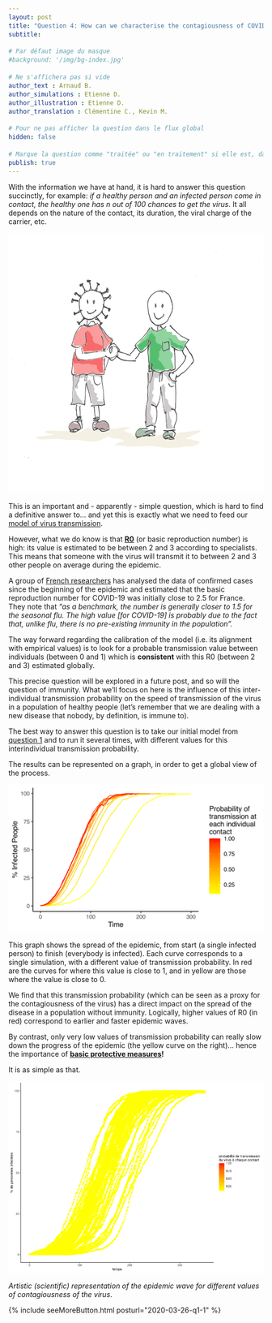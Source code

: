 ```yaml
---
layout: post
title: "Question 4: How can we characterise the contagiousness of COVID-19 and what effect does this parameter have on the spread of the virus?"
subtitle: 

# Par défaut image du masque
#background: '/img/bg-index.jpg'

# Ne s'affichera pas si vide
author_text : Arnaud B.
author_simulations : Etienne D.
author_illustration : Etienne D.
author_translation : Clémentine C., Kevin M.

# Pour ne pas afficher la question dans le flux global
hidden: false

# Marque la question comme "traitée" ou "en traitement" si elle est, dans cette ordre, publiée ou non
publish: true
---
```


With the information we have at hand, it is hard to answer this question succinctly, for example: *if a healthy person and an infected person come in contact, the healthy one has n out of 100 chances to get the virus*. It all depends on the nature of the contact, its duration, the viral charge of the carrier, etc.

<img src="/img/posts/Q1_2.jpg" class="full-size">

This is an important and - apparently - simple question, which is hard to find a definitive answer to… and yet this is exactly what we need to feed our [model of virus transmission](https://covprehension.org/en/2020/03/24/q1.html).

However, what we do know is that  [**R0**](https://en.wikipedia.org/wiki/Compartmental_models_in_epidemiology) (or basic reproduction number) is high: its value is estimated to be between 2 and 3 according to specialists. This means that someone with the virus will transmit it to between 2 and 3 other people on average during the epidemic.

A group of [French researchers](http://alizon.ouvaton.org/Rapport1_R0_France.html) has analysed the data of confirmed cases since the beginning of the epidemic and estimated that the basic reproduction number for COVID-19 was initially close to 2.5 for France. They note that *“as a benchmark, the number is generally closer to 1.5 for the seasonal flu. The high value [for COVID-19] is probably due to the fact that, unlike flu, there is no pre-existing immunity in the population”.*

The way forward regarding the calibration of the model (i.e. its alignment with empirical values) is to look for a probable transmission value between individuals (between 0 and 1) which is **consistent** with this R0 (between 2 and 3) estimated globally.

This precise question will be explored in a future post, and so will the question of immunity. What we’ll focus on here is the influence of this inter-individual transmission probability on the speed of transmission of the virus in a population of healthy people (let’s remember that we are dealing with a new disease that nobody, by definition, is immune to).

The best way to answer this question is to take our initial model from [question 1](https://covprehension.org/en/2020/03/24/q1.html) and to run it several times, with different values for this interindividual transmission probability.

The results can be represented on a graph, in order to get a global view of the process.

<img src="/img/posts/Q4-1_en.png" class="full-size">

This graph shows the spread of the epidemic, from start (a single infected person) to finish (everybody is infected). Each curve corresponds to a single simulation, with a different value of transmission probability. In red are the curves for where this value is close to 1, and in yellow are those where the value is close to 0.

We find that this transmission probability (which can be seen as a proxy for the contagiousness of the virus) has a direct impact on the spread of the disease in a population without immunity. Logically, higher values of R0 (in red) correspond to earlier and faster epidemic waves.

By contrast, only very low values of transmission probability can really slow down the progress of the epidemic (the yellow curve on the right)... hence the importance of **[basic protective measures](https://www.who.int/emergencies/diseases/novel-coronavirus-2019/advice-for-public)!**

It is as simple as that.

<img src="/img/posts/Q4-2.gif" class="full-size">

*Artistic (scientific) representation of the epidemic wave for different values of contagiousness of the virus*. 

{% include seeMoreButton.html posturl="2020-03-26-q1-1" %}
